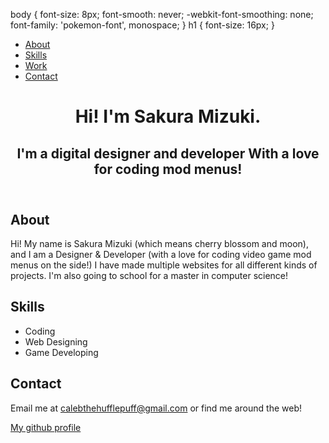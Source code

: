 <!DOCTYPE html>
<html lang="en">
  <head>
    <meta charset="UTF-8">
    <title>Sakura Mizuki | Designer & Developer</title> 
    


body {
  font-size: 8px;
  font-smooth: never;
  -webkit-font-smoothing: none;
  font-family: 'pokemon-font', monospace;
}
h1 {
  font-size: 16px;
}

  <body>
    <!-- nav menu -->
    <nav>
      <ul>
        <li><a href="#">About</a></li>
        <li><a href="#">Skills</a></li>
        <li><a href="#">Work</a></li>
        <li><a href="#">Contact</a></li>
      </ul>
    </nav>
    <!-- page header -->
    <header>
      <h1>Hi! I'm <span>Sakura Mizuki</span>.</h1>
      <h2>I'm a digital <span>designer</span> and <span>developer</span> With a love for coding mod menus!</h2>
    </header>
    <!-- about me section -->
    <section class="about container">
      <h2>About</h2>
      <p>Hi! My name is Sakura Mizuki (which means cherry blossom and moon), and I am a Designer & Developer (with a love for coding video game mod menus on the side!) I have made multiple websites for all different kinds of projects. I'm also going to school for a master in computer science!</p>
    </section>
    <!-- my skills section -->
    <section class="skills container">
      <h2>Skills</h2>
      <ul>
        <li>Coding</li>
        <li>Web Designing</li>
        <li>Game Developing</li>
      </ul>
    </section>
    <!-- footer & contact info -->
    <footer class="contact container">
      <h2>Contact</h2>
      <p>Email me at <a href="mailto:calebthehufflepuff@gmail.com">calebthehufflepuff@gmail.com</a> or find me around the web!</p>
      <div class="social">
        <a href="https://github.com/SakuraKitsunee">My github profile</a>
      </div>
    </footer>
  </body>
</html>
